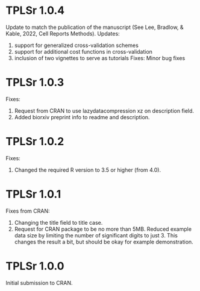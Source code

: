 # TPLSr 1.0.4

Update to match the publication of the manuscript (See Lee, Bradlow, & Kable, 2022, Cell Reports Methods).
Updates:
1) support for generalized cross-validation schemes
2) support for additional cost functions in cross-validation
3) inclusion of two vignettes to serve as tutorials
Fixes: Minor bug fixes

# TPLSr 1.0.3

Fixes:
1) Request from CRAN to use lazydatacompression xz on description field.
2) Added biorxiv preprint info to readme and description.


# TPLSr 1.0.2

Fixes:
1) Changed the required R version to 3.5 or higher (from 4.0).

# TPLSr 1.0.1

Fixes from CRAN:
1) Changing the title field to title case.
2) Request for CRAN package to be no more than 5MB. Reduced example data size by limiting the number of significant digits to just 3. This changes the result a bit, but should be okay for example demonstration.

# TPLSr 1.0.0

Initial submission to CRAN.